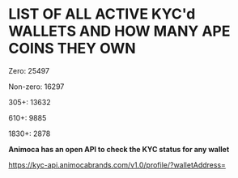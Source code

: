 # LIST OF ALL ACTIVE KYC'd WALLETS AND HOW MANY APE COINS THEY OWN

Zero: 25497

Non-zero: 16297

305+: 13632

610+: 9885

1830+: 2878

**Animoca has an open API to check the KYC status for any wallet**

https://kyc-api.animocabrands.com/v1.0/profile/?walletAddress=